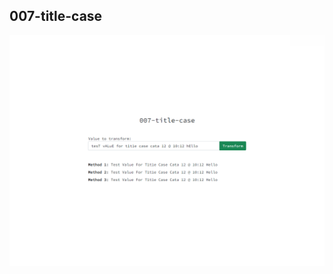 ## 007-title-case

![](https://github.com/Ukasz09/Web-katas/blob/master/007-title-case/readme/1.png)